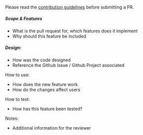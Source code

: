 Please read the [contribution guidelines](CONTRIBUTING.md) before submitting a PR.

##### Scope & Features
- What is the pull request for, which features does it implement
- Why should this feature be included

##### Design:
- How was the code designed
- Reference the Github Issue / Github Project associated

How to use:
- How does the new feature work
- How do the changes affect users

How to test:
- How has this feature been tested?

Notes:
- Additional information for the reviewer